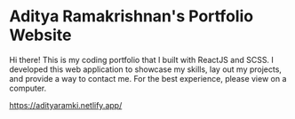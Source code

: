 # Aditya Ramakrishnan's Portfolio Website

Hi there! This is my coding portfolio that I built with ReactJS and SCSS. I developed this web application to showcase my skills, lay out my projects, and provide a way to contact me. For the best experience, please view on a computer.

https://adityaramki.netlify.app/



